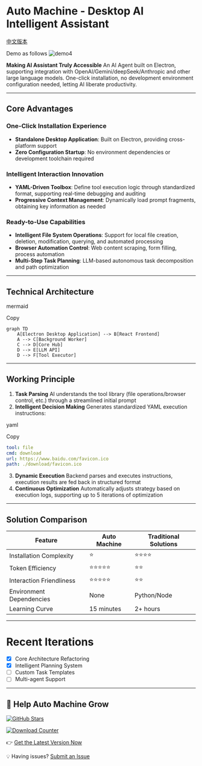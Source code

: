 # Auto Machine - Desktop AI Intelligent Assistant

[中文版本](./readme_zh.md)

Demo as follows
![demo4](https://github.com/user-attachments/assets/4353960a-a98b-4f83-b161-cb1a71a14fdd)

**Making AI Assistant Truly Accessible**
An AI Agent built on Electron, supporting integration with OpenAI/Gemini/deepSeek/Anthropic and other large language models. One-click installation, no development environment configuration needed, letting AI liberate productivity.

------

## Core Advantages

### One-Click Installation Experience

- **Standalone Desktop Application**: Built on Electron, providing cross-platform support
- **Zero Configuration Startup**: No environment dependencies or development toolchain required

### Intelligent Interaction Innovation

- **YAML-Driven Toolbox**: Define tool execution logic through standardized format, supporting real-time debugging and auditing
- **Progressive Context Management**: Dynamically load prompt fragments, obtaining key information as needed

### Ready-to-Use Capabilities

- **Intelligent File System Operations**: Support for local file creation, deletion, modification, querying, and automated processing
- **Browser Automation Control**: Web content scraping, form filling, process automation
- **Multi-Step Task Planning**: LLM-based autonomous task decomposition and path optimization

------

## Technical Architecture

mermaid

Copy

```mermaid
graph TD
    A[Electron Desktop Application] --> B[React Frontend]
    A --> C[Background Worker]
    C --> D[Core Hub]
    D --> E[LLM API]
    D --> F[Tool Executor]
```

------

## Working Principle

1. **Task Parsing**
    AI understands the tool library (file operations/browser control, etc.) through a streamlined initial prompt
2. **Intelligent Decision Making**
    Generates standardized YAML execution instructions:

yaml

Copy

```yaml
tool: file
cmd: download
url: https://www.baidu.com/favicon.ico
path: ./download/favicon.ico
```

3. **Dynamic Execution**
    Backend parses and executes instructions, execution results are fed back in structured format
4. **Continuous Optimization**
    Automatically adjusts strategy based on execution logs, supporting up to 5 iterations of optimization

------

## Solution Comparison

| Feature           | Auto Machine | Traditional Solutions |
| ----------------- | ------------ | --------------------- |
| Installation Complexity | ⭐            | ⭐⭐⭐⭐                |
| Token Efficiency  | ⭐⭐⭐⭐⭐        | ⭐⭐                    |
| Interaction Friendliness | ⭐⭐⭐⭐⭐        | ⭐⭐                    |
| Environment Dependencies | None         | Python/Node          |
| Learning Curve    | 15 minutes   | 2+ hours              |

---

# Recent Iterations

- [x] Core Architecture Refactoring
- [x] Intelligent Planning System
- [ ] Custom Task Templates
- [ ] Multi-agent Support

------

## 🤝 Help Auto Machine Grow

[![GitHub Stars](https://img.shields.io/github/stars/waht41/auto_machine?style=for-the-badge)](https://github.com/waht41/auto_machine/stargazers)

[![Download Counter](https://img.shields.io/github/downloads/waht41/auto_machine/total?style=for-the-badge)](https://github.com/waht41/auto_machine/releases)

👉 [Get the Latest Version Now](https://github.com/waht41/auto_machine/releases)  

💡 Having issues? [Submit an Issue](https://github.com/waht41/auto_machine/issues) 
